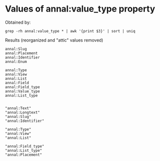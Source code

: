 # Values of annal:value_type property

Obtained by:

    grep -rh annal:value_type * | awk '{print $3}' | sort | uniq

Results (reorganized and "attic" values removed)

    annal:Slug
    annal:Placement
    annal:Identifier
    annal:Enum
    
    annal:Type
    annal:View
    annal:List
    annal:Field
    annal:Field_type
    annal:Value_type
    annal:List_type


    "annal:Text"
    "annal:Longtext"
    "annal:Slug"
    "annal:Identifier"

    "annal:Type"
    "annal:View"
    "annal:List"

    "annal:Field_type"
    "annal:List_type"
    "annal:Placement"
